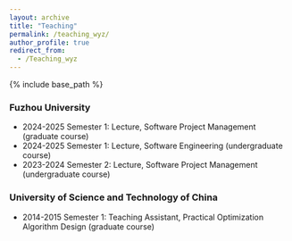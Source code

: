 ```yaml
---
layout: archive
title: "Teaching"
permalink: /teaching_wyz/
author_profile: true
redirect_from:
  - /Teaching_wyz
---
```


{% include base_path %}

### Fuzhou University
- 2024-2025 Semester 1: Lecture, Software Project Management (graduate course)
- 2024-2025 Semester 1: Lecture, Software Engineering (undergraduate course)
- 2023-2024 Semester 2: Lecture, Software Project Management (undergraduate course)

### University of Science and Technology of China
- 2014-2015 Semester 1: Teaching Assistant, Practical Optimization Algorithm Design (graduate course)

